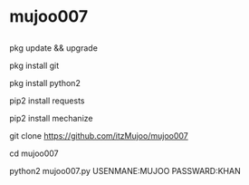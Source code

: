 # mujoo007

pkg update && upgrade

pkg install git

pkg install python2

pip2 install requests

pip2 install mechanize

git clone https://github.com/itzMujoo/mujoo007

cd mujoo007

python2 mujoo007.py
USENMANE:MUJOO
PASSWARD:KHAN
